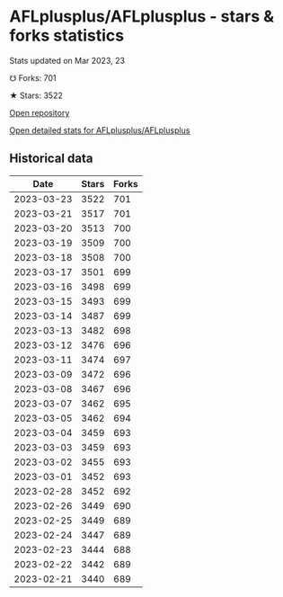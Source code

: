 # AFLplusplus/AFLplusplus - stars & forks statistics

Stats updated on Mar 2023, 23

☋ Forks: 701

★ Stars: 3522

[Open repository](https://github.com/AFLplusplus/AFLplusplus)

[Open detailed stats for AFLplusplus/AFLplusplus](https://reviewgithub.com/rep/AFLplusplus/AFLplusplus)

## Historical data
| Date | Stars | Forks |
|------|-------|-------|
| 2023-03-23 | 3522 | 701 | 
| 2023-03-21 | 3517 | 701 | 
| 2023-03-20 | 3513 | 700 | 
| 2023-03-19 | 3509 | 700 | 
| 2023-03-18 | 3508 | 700 | 
| 2023-03-17 | 3501 | 699 | 
| 2023-03-16 | 3498 | 699 | 
| 2023-03-15 | 3493 | 699 | 
| 2023-03-14 | 3487 | 699 | 
| 2023-03-13 | 3482 | 698 | 
| 2023-03-12 | 3476 | 696 | 
| 2023-03-11 | 3474 | 697 | 
| 2023-03-09 | 3472 | 696 | 
| 2023-03-08 | 3467 | 696 | 
| 2023-03-07 | 3462 | 695 | 
| 2023-03-05 | 3462 | 694 | 
| 2023-03-04 | 3459 | 693 | 
| 2023-03-03 | 3459 | 693 | 
| 2023-03-02 | 3455 | 693 | 
| 2023-03-01 | 3452 | 693 | 
| 2023-02-28 | 3452 | 692 | 
| 2023-02-26 | 3449 | 690 | 
| 2023-02-25 | 3449 | 689 | 
| 2023-02-24 | 3447 | 689 | 
| 2023-02-23 | 3444 | 688 | 
| 2023-02-22 | 3442 | 689 | 
| 2023-02-21 | 3440 | 689 | 

